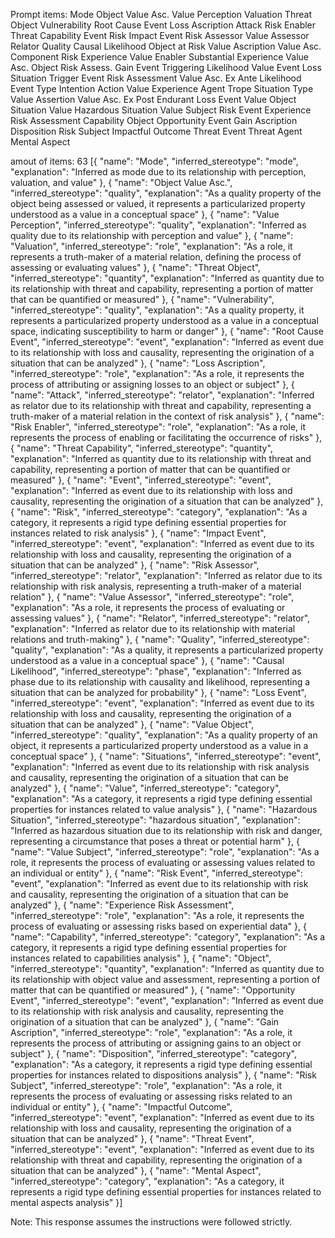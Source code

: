 Prompt items: 
Mode
Object Value Asc.
Value Perception
Valuation
Threat Object
Vulnerability
Root Cause Event
Loss Ascription
Attack
Risk Enabler
Threat Capability
Event
Risk
Impact Event
Risk Assessor
Value Assessor
Relator
Quality
Causal Likelihood
Object at Risk
Value Ascription
Value Asc. Component
Risk Experience
Value Enabler
Substantial
Experience Value Asc.
Object Risk Assess.
Gain Event
Triggering Likelihood
Value Event
Loss Situation
Trigger Event
Risk Assessment
Value Asc. Ex Ante
Likelihood
Event Type
Intention
Action
Value Experience
Agent
Trope
Situation Type
Value Assertion
Value Asc. Ex Post
Endurant
Loss Event
Value Object
Situation
Value
Hazardous Situation
Value Subject
Risk Event
Experience Risk Assessment
Capability
Object
Opportunity Event
Gain Ascription
Disposition
Risk Subject
Impactful Outcome
Threat Event
Threat Agent
Mental Aspect

amout of items: 63
[{
  "name": "Mode", 
  "inferred_stereotype": "mode", 
  "explanation": "Inferred as mode due to its relationship with perception, valuation, and value"
}, {
  "name": "Object Value Asc.", 
  "inferred_stereotype": "quality", 
  "explanation": "As a quality property of the object being assessed or valued, it represents a particularized property understood as a value in a conceptual space"
}, {
  "name": "Value Perception", 
  "inferred_stereotype": "quality", 
  "explanation": "Inferred as quality due to its relationship with perception and value"
}, {
  "name": "Valuation", 
  "inferred_stereotype": "role", 
  "explanation": "As a role, it represents a truth-maker of a material relation, defining the process of assessing or evaluating values"
}, {
  "name": "Threat Object", 
  "inferred_stereotype": "quantity", 
  "explanation": "Inferred as quantity due to its relationship with threat and capability, representing a portion of matter that can be quantified or measured"
}, {
  "name": "Vulnerability", 
  "inferred_stereotype": "quality", 
  "explanation": "As a quality property, it represents a particularized property understood as a value in a conceptual space, indicating susceptibility to harm or danger"
}, {
  "name": "Root Cause Event", 
  "inferred_stereotype": "event", 
  "explanation": "Inferred as event due to its relationship with loss and causality, representing the origination of a situation that can be analyzed"
}, {
  "name": "Loss Ascription", 
  "inferred_stereotype": "role", 
  "explanation": "As a role, it represents the process of attributing or assigning losses to an object or subject"
}, {
  "name": "Attack", 
  "inferred_stereotype": "relator", 
  "explanation": "Inferred as relator due to its relationship with threat and capability, representing a truth-maker of a material relation in the context of risk analysis"
}, {
  "name": "Risk Enabler", 
  "inferred_stereotype": "role", 
  "explanation": "As a role, it represents the process of enabling or facilitating the occurrence of risks"
}, {
  "name": "Threat Capability", 
  "inferred_stereotype": "quantity", 
  "explanation": "Inferred as quantity due to its relationship with threat and capability, representing a portion of matter that can be quantified or measured"
}, {
  "name": "Event", 
  "inferred_stereotype": "event", 
  "explanation": "Inferred as event due to its relationship with loss and causality, representing the origination of a situation that can be analyzed"
}, {
  "name": "Risk", 
  "inferred_stereotype": "category", 
  "explanation": "As a category, it represents a rigid type defining essential properties for instances related to risk analysis"
}, {
  "name": "Impact Event", 
  "inferred_stereotype": "event", 
  "explanation": "Inferred as event due to its relationship with loss and causality, representing the origination of a situation that can be analyzed"
}, {
  "name": "Risk Assessor", 
  "inferred_stereotype": "relator", 
  "explanation": "Inferred as relator due to its relationship with risk analysis, representing a truth-maker of a material relation"
}, {
  "name": "Value Assessor", 
  "inferred_stereotype": "role", 
  "explanation": "As a role, it represents the process of evaluating or assessing values"
}, {
  "name": "Relator", 
  "inferred_stereotype": "relator", 
  "explanation": "Inferred as relator due to its relationship with material relations and truth-making"
}, {
  "name": "Quality", 
  "inferred_stereotype": "quality", 
  "explanation": "As a quality, it represents a particularized property understood as a value in a conceptual space"
}, {
  "name": "Causal Likelihood", 
  "inferred_stereotype": "phase", 
  "explanation": "Inferred as phase due to its relationship with causality and likelihood, representing a situation that can be analyzed for probability"
}, {
  "name": "Loss Event", 
  "inferred_stereotype": "event", 
  "explanation": "Inferred as event due to its relationship with loss and causality, representing the origination of a situation that can be analyzed"
}, {
  "name": "Value Object", 
  "inferred_stereotype": "quality", 
  "explanation": "As a quality property of an object, it represents a particularized property understood as a value in a conceptual space"
}, {
  "name": "Situations", 
  "inferred_stereotype": "event", 
  "explanation": "Inferred as event due to its relationship with risk analysis and causality, representing the origination of a situation that can be analyzed"
}, {
  "name": "Value", 
  "inferred_stereotype": "category", 
  "explanation": "As a category, it represents a rigid type defining essential properties for instances related to value analysis"
}, {
  "name": "Hazardous Situation", 
  "inferred_stereotype": "hazardous situation", 
  "explanation": "Inferred as hazardous situation due to its relationship with risk and danger, representing a circumstance that poses a threat or potential harm"
}, {
  "name": "Value Subject", 
  "inferred_stereotype": "role", 
  "explanation": "As a role, it represents the process of evaluating or assessing values related to an individual or entity"
}, {
  "name": "Risk Event", 
  "inferred_stereotype": "event", 
  "explanation": "Inferred as event due to its relationship with risk and causality, representing the origination of a situation that can be analyzed"
}, {
  "name": "Experience Risk Assessment", 
  "inferred_stereotype": "role", 
  "explanation": "As a role, it represents the process of evaluating or assessing risks based on experiential data"
}, {
  "name": "Capability", 
  "inferred_stereotype": "category", 
  "explanation": "As a category, it represents a rigid type defining essential properties for instances related to capabilities analysis"
}, {
  "name": "Object", 
  "inferred_stereotype": "quantity", 
  "explanation": "Inferred as quantity due to its relationship with object value and assessment, representing a portion of matter that can be quantified or measured"
}, {
  "name": "Opportunity Event", 
  "inferred_stereotype": "event", 
  "explanation": "Inferred as event due to its relationship with risk analysis and causality, representing the origination of a situation that can be analyzed"
}, {
  "name": "Gain Ascription", 
  "inferred_stereotype": "role", 
  "explanation": "As a role, it represents the process of attributing or assigning gains to an object or subject"
}, {
  "name": "Disposition", 
  "inferred_stereotype": "category", 
  "explanation": "As a category, it represents a rigid type defining essential properties for instances related to dispositions analysis"
}, {
  "name": "Risk Subject", 
  "inferred_stereotype": "role", 
  "explanation": "As a role, it represents the process of evaluating or assessing risks related to an individual or entity"
}, {
  "name": "Impactful Outcome", 
  "inferred_stereotype": "event", 
  "explanation": "Inferred as event due to its relationship with loss and causality, representing the origination of a situation that can be analyzed"
}, {
  "name": "Threat Event", 
  "inferred_stereotype": "event", 
  "explanation": "Inferred as event due to its relationship with threat and capability, representing the origination of a situation that can be analyzed"
}, {
  "name": "Mental Aspect", 
  "inferred_stereotype": "category", 
  "explanation": "As a category, it represents a rigid type defining essential properties for instances related to mental aspects analysis"
}]

Note: This response assumes the instructions were followed strictly.
